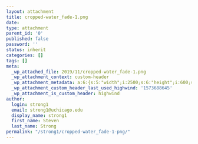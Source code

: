 ```yaml
---
layout: attachment
title: cropped-water_fade-1.png
date: 
type: attachment
parent_id: '0'
published: false
password: ''
status: inherit
categories: []
tags: []
meta:
  _wp_attached_file: 2019/11/cropped-water_fade-1.png
  _wp_attachment_context: custom-header
  _wp_attachment_metadata: a:6:{s:5:"width";i:2500;s:6:"height";i:600;s:4:"file";s:32:"2019/11/cropped-water_fade-1.png";s:5:"sizes";a:4:{s:9:"thumbnail";a:4:{s:4:"file";s:32:"cropped-water_fade-1-150x150.png";s:5:"width";i:150;s:6:"height";i:150;s:9:"mime-type";s:9:"image/png";}s:6:"medium";a:4:{s:4:"file";s:31:"cropped-water_fade-1-300x72.png";s:5:"width";i:300;s:6:"height";i:72;s:9:"mime-type";s:9:"image/png";}s:12:"medium_large";a:4:{s:4:"file";s:32:"cropped-water_fade-1-768x184.png";s:5:"width";i:768;s:6:"height";i:184;s:9:"mime-type";s:9:"image/png";}s:5:"large";a:4:{s:4:"file";s:33:"cropped-water_fade-1-1024x246.png";s:5:"width";i:1024;s:6:"height";i:246;s:9:"mime-type";s:9:"image/png";}}s:10:"image_meta";a:12:{s:8:"aperture";s:1:"0";s:6:"credit";s:0:"";s:6:"camera";s:0:"";s:7:"caption";s:0:"";s:17:"created_timestamp";s:1:"0";s:9:"copyright";s:0:"";s:12:"focal_length";s:1:"0";s:3:"iso";s:1:"0";s:13:"shutter_speed";s:1:"0";s:5:"title";s:0:"";s:11:"orientation";s:1:"0";s:8:"keywords";a:0:{}}s:17:"attachment_parent";i:70;}
  _wp_attachment_custom_header_last_used_highwind: '1573688645'
  _wp_attachment_is_custom_header: highwind
author:
  login: strong1
  email: strong1@uchicago.edu
  display_name: strong1
  first_name: Steven
  last_name: Strong
permalink: "/strong1/cropped-water_fade-1-png/"
---
```

